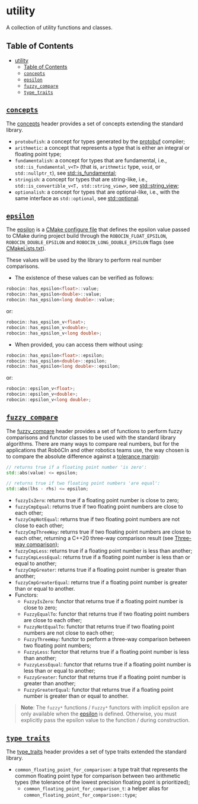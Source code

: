 # utility

A collection of utility functions and classes.

## Table of Contents

- [utility](#utility)
  - [Table of Contents](#table-of-contents)
  - [`concepts`](#concepts)
  - [`epsilon`](#epsilon)
  - [`fuzzy_compare`](#fuzzy_compare)
  - [`type_traits`](#type_traits)

## [`concepts`](concepts.h)

The [concepts](concepts.h) header provides a set of concepts extending the standard library.

- `protobufish`: a concept for types generated by the [protobuf](https://protobuf.dev) compiler;
- `arithmetic`: a concept that represents a type that is either an integral or floating point type;
- `fundamentalish`: a concept for types that are fundamental, i.e., `std::is_fundamental_v<T>` (that is, `arithmetic` type, `void`, or `std::nullptr_t`), see [std::is_fundamental](https://en.cppreference.com/w/cpp/types/is_fundamental);
- `stringish`: a concept for types that are string-like, i.e., `std::is_convertible_v<T, std::string_view>`, see [std::string_view](https://en.cppreference.com/w/cpp/string/basic_string_view);
- `optionalish`: a concept for types that are optional-like, i.e., with the same interface as `std::optional`, see [std::optional](https://en.cppreference.com/w/cpp/utility/optional).

<a name="epsilon"></a>

## [`epsilon`](epsilon.h.in)

The [epsilon](epsilon.h.in) is a [CMake configure file](https://cmake.org/cmake/help/latest/command/configure_file.html)
that defines the epsilon value passed to CMake during project build through the `ROBOCIN_FLOAT_EPSILON`,
`ROBOCIN_DOUBLE_EPSILON` and `ROBOCIN_LONG_DOUBLE_EPSILON` flags (see [CMakeLists.txt](CMakeLists.txt)).

These values will be used by the library to perform real number comparisons.

* The existence of these values can be verified as follows:

```cpp
robocin::has_epsilon<float>::value;
robocin::has_epsilon<double>::value;
robocin::has_epsilon<long double>::value;
```

or:

```cpp
robocin::has_epsilon_v<float>;
robocin::has_epsilon_v<double>;
robocin::has_epsilon_v<long double>;
```

* When provided, you can access them without using:

```cpp
robocin::has_epsilon<float>::epsilon;
robocin::has_epsilon<double>::epsilon;
robocin::has_epsilon<long double>::epsilon;
```

or:

```cpp
robocin::epsilon_v<float>;
robocin::epsilon_v<double>;
robocin::epsilon_v<long double>;
```

## [`fuzzy_compare`](fuzzy_compare.h)

The [fuzzy_compare](fuzzy_compare.h) header provides a set of functions to perform fuzzy comparisons and functor classes
to be used with the standard library algorithms. There are many ways to compare real numbers, but for the applications
that RobôCIn and other robotics teams use, the way chosen is to compare the absolute difference against
a [tolerance margin](#epsilon):

```cpp
// returns true if a floating point number 'is zero':
std::abs(value) <= epsilon;

// returns true if two floating point numbers 'are equal':
std::abs(lhs - rhs) <= epsilon;
```

- `fuzzyIsZero`: returns true if a floating point number is close to zero;
- `fuzzyCmpEqual`: returns true if two floating point numbers are close to each other;
- `fuzzyCmpNotEqual`: returns true if two floating point numbers are not close to each other;
- `fuzzyCmpThreeWay`: returns true if two floating point numbers are close to each other, returning a C++20 three-way
  comparison result (see
  [Three-way comparison](https://en.cppreference.com/w/cpp/language/operator_comparison#Three-way_comparison));
- `fuzzyCmpLess`: returns true if a floating point number is less than another;
- `fuzzyCmpLessEqual`: returns true if a floating point number is less than or equal to another;
- `fuzzyCmpGreater`: returns true if a floating point number is greater than another;
- `fuzzyCmpGreaterEqual`: returns true if a floating point number is greater than or equal to another.
- Functors:
    - `FuzzyIsZero`: functor that returns true if a floating point number is close to zero;
    - `FuzzyEqualTo`: functor that returns true if two floating point numbers are close to each other;
    - `FuzzyNotEqualTo`: functor that returns true if two floating point numbers are not close to each other;
    - `FuzzyThreeWay`: functor to perform a three-way comparison between two floating point numbers;
    - `FuzzyLess`: functor that returns true if a floating point number is less than another;
    - `FuzzyLessEqual`: functor that returns true if a floating point number is less than or equal to another;
    - `FuzzyGreater`: functor that returns true if a floating point number is greater than another;
    - `FuzzyGreaterEqual`: functor that returns true if a floating point number is greater than or equal to another.

> **Note**: The `fuzzy*` functions / `Fuzzy*` functors with implicit epsilon are only available when
> the [epsilon](#epsilon) is defined.
> Otherwise, you must explicitly pass the epsilon value to the function / during construction.

## [`type_traits`](type_traits.h)

The [type_traits](type_traits.h) header provides a set of type traits extended the standard library.

- `common_floating_point_for_comparison`: a type trait that represents the common floating point type for comparison
  between two arithmetic types (the tolerance of the lowest precision floating point is prioritized);
    - `common_floating_point_for_comparison_t`: a helper alias for `common_floating_point_for_comparison::type`;

